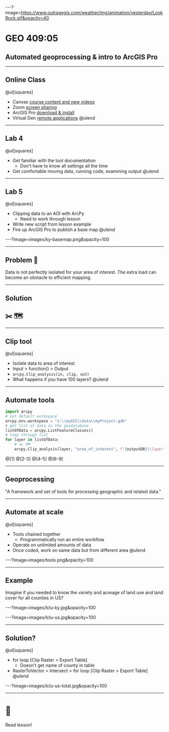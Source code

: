 ---?image=https://www.outragegis.com/weather/img/animation/yesterday/LookRock.gif&opacity=40
# GEO 409:05
## Automated geoprocessing & intro to ArcGIS Pro

---
## Online Class
@ul[squares]
* Canvas [course content and new videos](https://uk.instructure.com/courses/1966559)
* Zoom [screen sharing](https://uky.zoom.us/my/boyd.shearer)
* ArcGIS Pro [download & install](https://uk.instructure.com/courses/1966559/files/93580698/download)
* Virtual Den [remote applications](https://appstore.uky.edu/)
@ulend

---
## Lab 4
@ul[squares]
* Get familiar with the tool documentation
    * Don't have to know all settings all the time
* Get comfortable moving data, running code, examining output
@ulend

---
## Lab 5
@ul[squares]
* Clipping data to an AOI with ArcPy
    * Need to work through lesson
* Write new script from lesson example
* Fire up ArcGIS Pro to publish a base map
@ulend

---?image=images/ky-basemap.png&opacity=100

---
## Problem 🧱
Data is not perfectly isolated for your area of interest. The extra load can become an obstacle to efficient mapping.

---
## Solution
## ✂️ 🗺️

---
## Clip tool
@ul[squares]
* Isolate data to area of interest
* Input > function() > Output
* `arcpy.Clip_analysis(in, clip, out)`
* What happens if you have 100 layers?
@ulend


---
## Automate tools
```py
import arcpy
# set default workspace
arcpy.env.workspace = "z:\\myGIS\\data\\myProject.gdb"
# get list of data in the geodatabase
listOfData = arcpy.ListFeatureClasses()
# loop through list
for layer in listOfData:
    # ✂️ 🗺️
    arcpy.Clip_analysis(layer, "area_of_interest", f"{outputDB}\\layer")
```
@[1]
@[2-3]
@[4-5]
@[6-9]

---
## Geoprocessing
"A framework and set of tools for processing geographic and related data."

---
## Automate at scale
@ul[squares]
* Tools chained together
    * Programmatically run an entire workflow
* Operate on unlimited amounts of data
* Once coded, work on same data but from different area
@ulend

---?image=images/tools.png&opacity=100

---
## Example
Imagine if you needed to know the variety and acreage of land use and land cover for all counties in US?

---?image=images/lclu-ky.jpg&opacity=100

---?image=images/lclu-us.jpg&opacity=100

---
## Solution?
@ul[squares]
* for loop [Clip Raster > Export Table]
    * Doesn't get name of county in table
* RasterToVector > Intersect > for loop [Clip Raster > Export Table]
@ulend

---?image=images/lclu-us-total.jpg&opacity=100

---
# 🛑
Read lesson!